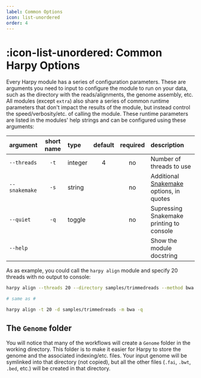 ```yaml
---
label: Common Options
icon: list-unordered
order: 4
---
```


# :icon-list-unordered: Common Harpy Options

Every Harpy module has a series of configuration parameters. These are arguments you need to input
to configure the module to run on your data, such as the directory with the reads/alignments,
the genome assembly, etc. All modules (except `extra`) also share a series of common runtime
parameters that don't impact the results of the module, but instead control the speed/verbosity/etc.
of calling the module. These runtime parameters are listed in the modules' help strings and can be 
configured using these arguments:

| argument       | short name | type        |    default    | required | description                                                                                     |
|:---------------|:----------:|:------------|:-------------:|:--------:|:------------------------------------------------------------------------------------------------|
| `--threads`    |    `-t`    | integer     |       4       |    no    | Number of threads to use                                                                        |
| `--snakemake`  |    `-s`    | string      |               |    no    | Additional [Snakemake](snakemake/#adding-snakamake-parameters) options, in quotes |
| `--quiet`      |    `-q`    | toggle      |               |    no    | Supressing Snakemake printing to console                                                        |
| `--help`       |            |             |               |          | Show the module docstring                                                                       |

As as example, you could call the `harpy align` module and specify 20 threads with no output to console:
```bash combining config and runtime arguments
harpy align --threads 20 --directory samples/trimmedreads --method bwa --quiet

# same as #

harpy align -t 20 -d samples/trimmedreads -m bwa -q
```

## The `Genome` folder
You will notice that many of the workflows will create a `Genome` folder in the working 
directory. This folder is to make it easier for Harpy to store the genome and the associated
indexing/etc. files. Your input genome will be symlinked into that directory (not copied), but
all the other files (`.fai`, `.bwt`, `.bed`, etc.) will be created in that directory.